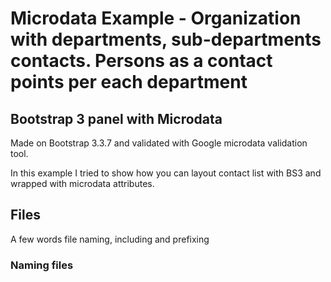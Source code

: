# Microdata Example -  Organization with departments, sub-departments contacts. Persons as a contact points per each department 
## Bootstrap 3 panel with Microdata

Made on Bootstrap 3.3.7 and validated with Google microdata validation tool. 

In this example I tried to show how you can layout contact list with BS3 and wrapped with microdata attributes.

## Files
A few words file naming, including and prefixing

### Naming files
